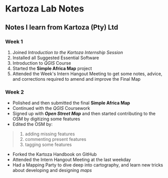 # Kartoza Lab Notes

## Notes I learn from Kartoza (Pty) Ltd 

### Week 1

1. Joined _Introduction to the Kartoza Internship Session_
2. Installed all Suggested Essential Software
3. Introduction to *QGIS* Course
4. Started the **Simple Africa Map** project
5. Attended the Week's Intern Hangout Meeting to get some notes, advice, and corrections required to amend and improve the Final Map


### Week 2

- Polished and then submitted the final **Simple Africa Map**
- Continued with the *QGIS* Coursework
- Signed up with ***Open Street Map*** and then started contributing to the OSM by digitizing some features 
- Edited the OSM by:
> 1. adding missing features
> 2. commenting present features 
> 3. tagging some features 
- Forked the Kartoza Handbook on GitHub
- Attended the Intern Hangout Meeting at the last weekday
- Had a Mapping Party to dive deep into cartography, and learn new tricks about developing and designing _maps_



